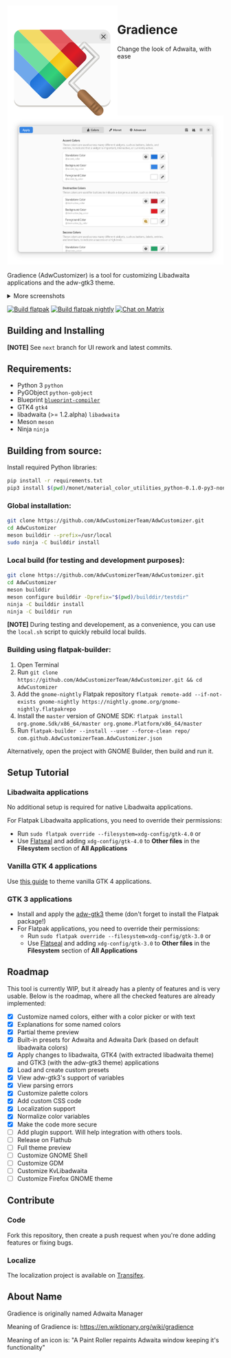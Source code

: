<img align="left" alt="Project logo" src="https://github.com/AdwCustomizerTeam/AdwCustomizer/blob/main/data/icons/hicolor/scalable/apps/com.github.AdwCustomizerTeam.AdwCustomizer.svg" />

# Gradience
Change the look of Adwaita, with ease

![Screenshot of interface with Adwaita light theme](https://github.com/AdwCustomizerTeam/Design/blob/main/Screenshots/main_screenshot.png)

Gradience (AdwCustomizer) is a tool for customizing Libadwaita applications and the adw-gtk3 theme.

<details>
  <summary>More screenshots</summary>
  
  ![Screenshot of interface with a customized theme](https://github.com/AdwCustomizerTeam/Design/blob/main/Screenshots/customized_screenshot.png)
  
  ![Screenshot of proof that this actually works](https://github.com/AdwCustomizerTeam/Design/blob/main/Screenshots/proof_of_work_screenshot.png)
</details>

[![Build flatpak](https://github.com/AdwCustomizerTeam/AdwCustomizer/actions/workflows/flatpak.yml/badge.svg)](https://github.com/AdwCustomizerTeam/AdwCustomizer/actions/workflows/flatpak.yml)
[![Build flatpak nightly](https://github.com/AdwCustomizerTeam/AdwCustomizer/actions/workflows/flatpak-nightly.yml/badge.svg)](https://github.com/AdwCustomizerTeam/AdwCustomizer/actions/workflows/flatpak-nightly.yml)
[![Chat on Matrix](https://matrix.to/img/matrix-badge.svg)](https://matrix.to/#/#AdwCustomizer:matrix.org)

## Building and Installing

**[NOTE]** See `next` branch for UI rework and latest commits.

## Requirements:
- Python 3 `python`
- PyGObject `python-gobject`
- Blueprint <code>[blueprint-compiler](https://jwestman.pages.gitlab.gnome.org/blueprint-compiler/setup.html)</code>
- GTK4 `gtk4`
- libadwaita (>= 1.2.alpha) `libadwaita`
- Meson `meson`
- Ninja `ninja`

## Building from source:

Install required Python libraries:
```sh
pip install -r requirements.txt
pip3 install $(pwd)/monet/material_color_utilities_python-0.1.0-py3-none-any.whl
```

### Global installation:
```sh
git clone https://github.com/AdwCustomizerTeam/AdwCustomizer.git
cd AdwCustomizer
meson builddir --prefix=/usr/local
sudo ninja -C builddir install
```

### Local build (for testing and development purposes):
```sh
git clone https://github.com/AdwCustomizerTeam/AdwCustomizer.git
cd AdwCustomizer
meson builddir
meson configure builddir -Dprefix="$(pwd)/builddir/testdir"
ninja -C builddir install
ninja -C builddir run
```

**[NOTE]** During testing and developement, as a convenience, you can use the `local.sh` script to quickly rebuild local builds.

### Building using flatpak-builder:

1. Open Terminal
2. Run `git clone https://github.com/AdwCustomizerTeam/AdwCustomizer.git && cd AdwCustomizer`
3. Add the `gnome-nightly` Flatpak repository `flatpak remote-add --if-not-exists gnome-nightly https://nightly.gnome.org/gnome-nightly.flatpakrepo`
4. Install the `master` version of GNOME SDK: `flatpak install org.gnome.Sdk/x86_64/master org.gnome.Platform/x86_64/master`
5. Run `flatpak-builder --install --user --force-clean repo/ com.github.AdwCustomizerTeam.AdwCustomizer.json`

Alternatively, open the project with GNOME Builder, then build and run it.

## Setup Tutorial

### Libadwaita applications
No additional setup is required for native Libadwaita applications.

For Flatpak Libadwaita applications, you need to override their permissions:
- Run `sudo flatpak override --filesystem=xdg-config/gtk-4.0` or
- Use [Flatseal](https://github.com/tchx84/Flatseal) and adding `xdg-config/gtk-4.0` to **Other files** in the **Filesystem** section of **All Applications**

### Vanilla GTK 4 applications
Use [this guide](https://github.com/lassekongo83/adw-gtk3/blob/main/gtk4.md) to theme vanilla GTK 4 applications.

### GTK 3 applications
- Install and apply the [adw-gtk3](https://github.com/lassekongo83/adw-gtk3#readme) theme (don't forget to install the Flatpak package!)
- For Flatpak applications, you need to override their permissions:
  - Run `sudo flatpak override --filesystem=xdg-config/gtk-3.0` or
  - Use [Flatseal](https://github.com/tchx84/Flatseal) and adding `xdg-config/gtk-3.0` to **Other files** in the **Filesystem** section of **All Applications**

## Roadmap
This tool is currently WIP, but it already has a plenty of features and is very usable. Below is the roadmap, where all the checked features are already implemented:

- [x] Customize named colors, either with a color picker or with text
- [x] Explanations for some named colors
- [x] Partial theme preview
- [x] Built-in presets for Adwaita and Adwaita Dark (based on default libadwaita colors)
- [x] Apply changes to libadwaita, GTK4 (with extracted libadwaita theme) and GTK3 (with the adw-gtk3 theme) applications
- [x] Load and create custom presets
- [x] View adw-gtk3's support of variables
- [x] View parsing errors
- [x] Customize palette colors
- [x] Add custom CSS code
- [x] Localization support
- [x] Normalize color variables
- [x] Make the code more secure
- [ ] Add plugin support. Will help integration with others tools.
- [ ] Release on Flathub
- [ ] Full theme preview
- [ ] Customize GNOME Shell
- [ ] Customize GDM
- [ ] Customize KvLibadwaita
- [ ] Customize Firefox GNOME theme

## Contribute
### Code
Fork this repository, then create a push request when you're done adding features or fixing bugs.

### Localize
The localization project is available on [Transifex](https://www.transifex.com/adwcustomizerteam/adwcustomizer/). 

## About Name

Gradience is originally named Adwaita Manager

Meaning of Gradience is: https://en.wiktionary.org/wiki/gradience

Meaning of an icon is: "A Paint Roller repaints Adwaita window keeping it's functionality"

